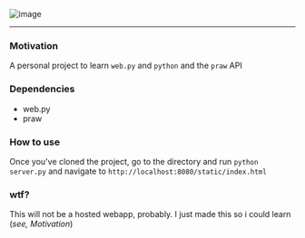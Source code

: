 ![image](http://imgur.com/V9WalTJ.png)

---

### Motivation

A personal project to learn `web.py` and `python` and the `praw` API

### Dependencies

- web.py
- praw

### How to use

Once you've cloned the project, go to the directory and run `python server.py` and navigate to `http://localhost:8080/static/index.html` 

### wtf? 

This will not be a hosted webapp, probably. I just made this so i could learn (_see, Motivation_)